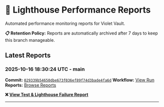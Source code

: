 # 🔦 Lighthouse Performance Reports

Automated performance monitoring reports for Violet Vault.

**📋 Retention Policy:** Reports are automatically archived after 7 days to keep this branch manageable.

## Latest Reports

### 2025-10-16 18:30:24 UTC - main

**Commit:** [`029339b54650dbe673f036ef89f74d3bade4fa6d`](https://github.com/thef4tdaddy/violet-vault/commit/029339b54650dbe673f036ef89f74d3bade4fa6d)
**Workflow:** [View Run](https://github.com/thef4tdaddy/violet-vault/actions/runs/18571042989)
**Reports:** [Browse Reports](https://github.com/thef4tdaddy/violet-vault/tree/lighthouse-reports/reports/main/2025-10-16_18-30-22)

**❌ [View Test & Lighthouse Failure Report](./reports/main/2025-10-16_18-30-22/test-and-lighthouse-failures.md)**


---

